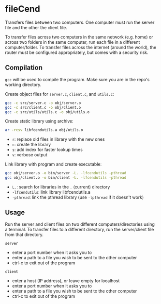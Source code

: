 # fileCend

Transfers files between two computers. One computer must run the server file and the other the client file.

To transfer files across two computers in the same network (e.g. home) or across two folders in the same computer, run each file in a different computer/folder. To transfer files across the internet (around the world), the router must be configured appropriately, but comes with a security risk.

## Compilation

`gcc` will be used to compile the program. Make sure you are in the repo's working directory.

Create object files for `server.c`, `client.c`, and `utils.c`:

```bash
gcc -c src/server.c -o obj/server.o
gcc -c src/client.c -o obj/client.o
gcc -c src/utils/utils.c -o obj/utils.o
```

Create static library using archive:

```bash
ar -rcsv libfcendutils.a obj/utils.o
```

- `r`: replace old files in library with the new ones
- `c`: create the library
- `s`: add index for faster lookup times
- `v`: verbose output

Link library with program and create executable:

```bash
gcc obj/server.o -o bin/server -L. -lfcendutils -pthread
gcc obj/client.o -o bin/client -L. -lfcendutils -pthread
```

- `L.`: search for libraries in the `.` (current) directory
- `-lfcendutils`: link library libfcendutils.a
- `-pthread`: link the pthread library (use `-lpthread` if it doesn't work)

## Usage

Run the server and client files on two different computers/directories using a terminal. To transfer files to a different directory, run the server/client file from that directory.

`server`

- enter a port number when it asks you to
- enter a path to a file you wish to be sent to the other computer
- ctrl-c to exit out of the program

`client`

- enter a host (IP address), or leave empty for localhost
- enter a port number when it asks you to
- enter a path to a file you wish to be sent to the other computer
- ctrl-c to exit out of the program
